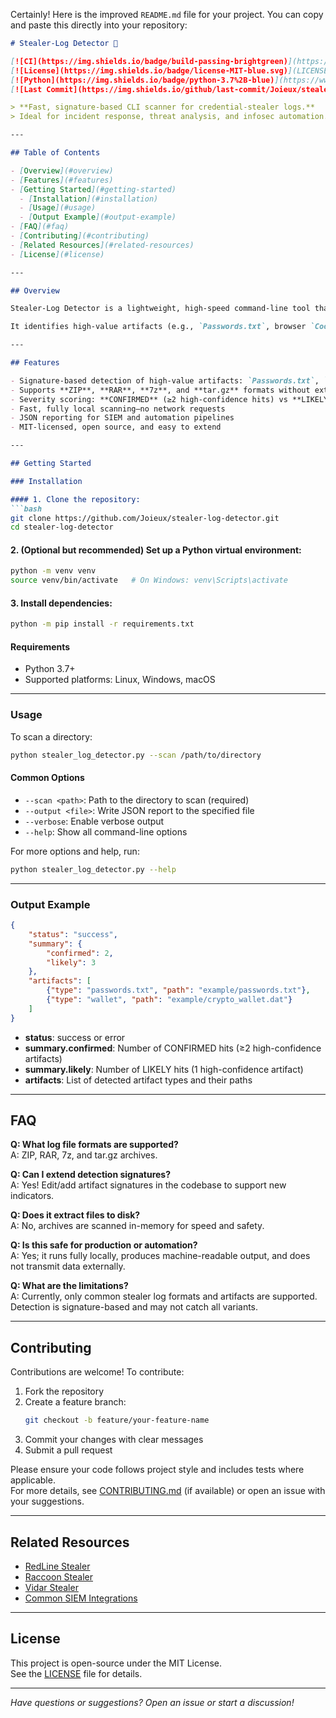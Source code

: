 Certainly! Here is the improved `README.md` file for your project. You can copy and paste this directly into your repository:

```markdown
# Stealer‑Log Detector 🚨

[![CI](https://img.shields.io/badge/build-passing-brightgreen)](https://github.com/Joieux/stealer-log-detector/actions)
[![License](https://img.shields.io/badge/license-MIT-blue.svg)](LICENSE)
[![Python](https://img.shields.io/badge/python-3.7%2B-blue)](https://www.python.org/)
[![Last Commit](https://img.shields.io/github/last-commit/Joieux/stealer-log-detector)](https://github.com/Joieux/stealer-log-detector/commits/main)

> **Fast, signature-based CLI scanner for credential-stealer logs.**  
> Ideal for incident response, threat analysis, and infosec automation.

---

## Table of Contents

- [Overview](#overview)
- [Features](#features)
- [Getting Started](#getting-started)
  - [Installation](#installation)
  - [Usage](#usage)
  - [Output Example](#output-example)
- [FAQ](#faq)
- [Contributing](#contributing)
- [Related Resources](#related-resources)
- [License](#license)

---

## Overview

Stealer‑Log Detector is a lightweight, high-speed command-line tool that recursively scans directories for log archives (ZIP, RAR, 7z, tar/gz) commonly produced by infostealer malware such as RedLine, Raccoon, Vidar, and others.

It identifies high-value artifacts (e.g., `Passwords.txt`, browser `Cookies/`, crypto wallets), and outputs results in a JSON format suitable for SIEM ingestion. No external services, no telemetry—just efficient, signature-based detection for infosec professionals and responders.

---

## Features

- Signature‑based detection of high‑value artifacts: `Passwords.txt`, `Cookies/`, crypto `wallets/`, and more
- Supports **ZIP**, **RAR**, **7z**, and **tar.gz** formats without extracting to disk
- Severity scoring: **CONFIRMED** (≥2 high-confidence hits) vs **LIKELY**
- Fast, fully local scanning—no network requests
- JSON reporting for SIEM and automation pipelines
- MIT‑licensed, open source, and easy to extend

---

## Getting Started

### Installation

#### 1. Clone the repository:
```bash
git clone https://github.com/Joieux/stealer-log-detector.git
cd stealer-log-detector
```

#### 2. (Optional but recommended) Set up a Python virtual environment:
```bash
python -m venv venv
source venv/bin/activate   # On Windows: venv\Scripts\activate
```

#### 3. Install dependencies:
```bash
python -m pip install -r requirements.txt
```

#### Requirements

- Python 3.7+
- Supported platforms: Linux, Windows, macOS

---

### Usage

To scan a directory:
```bash
python stealer_log_detector.py --scan /path/to/directory
```

#### Common Options

- `--scan <path>`: Path to the directory to scan (required)
- `--output <file>`: Write JSON report to the specified file
- `--verbose`: Enable verbose output
- `--help`: Show all command-line options

For more options and help, run:
```bash
python stealer_log_detector.py --help
```

---

### Output Example

```json
{
    "status": "success",
    "summary": {
        "confirmed": 2,
        "likely": 3
    },
    "artifacts": [
        {"type": "passwords.txt", "path": "example/passwords.txt"},
        {"type": "wallet", "path": "example/crypto_wallet.dat"}
    ]
}
```
- **status**: success or error
- **summary.confirmed**: Number of CONFIRMED hits (≥2 high-confidence artifacts)
- **summary.likely**: Number of LIKELY hits (1 high-confidence artifact)
- **artifacts**: List of detected artifact types and their paths

---

## FAQ

**Q: What log file formats are supported?**  
A: ZIP, RAR, 7z, and tar.gz archives.

**Q: Can I extend detection signatures?**  
A: Yes! Edit/add artifact signatures in the codebase to support new indicators.

**Q: Does it extract files to disk?**  
A: No, archives are scanned in-memory for speed and safety.

**Q: Is this safe for production or automation?**  
A: Yes; it runs fully locally, produces machine-readable output, and does not transmit data externally.

**Q: What are the limitations?**  
A: Currently, only common stealer log formats and artifacts are supported. Detection is signature-based and may not catch all variants.

---

## Contributing

Contributions are welcome! To contribute:

1. Fork the repository
2. Create a feature branch:
   ```bash
   git checkout -b feature/your-feature-name
   ```
3. Commit your changes with clear messages
4. Submit a pull request

Please ensure your code follows project style and includes tests where applicable.  
For more details, see [CONTRIBUTING.md](CONTRIBUTING.md) (if available) or open an issue with your suggestions.

---

## Related Resources

- [RedLine Stealer](https://malpedia.caad.fkie.fraunhofer.de/details/win.redline)
- [Raccoon Stealer](https://malpedia.caad.fkie.fraunhofer.de/details/win.raccoon)
- [Vidar Stealer](https://malpedia.caad.fkie.fraunhofer.de/details/win.vidar)
- [Common SIEM Integrations](https://www.elastic.co/guide/en/siem/guide/current/index.html)

---

## License

This project is open-source under the MIT License.  
See the [LICENSE](LICENSE) file for details.

---

*Have questions or suggestions? Open an issue or start a discussion!*
```

